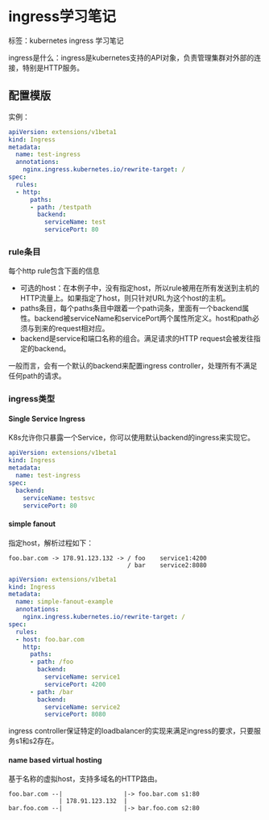 # ingress学习笔记

标签：kubernetes ingress 学习笔记

ingress是什么：ingress是kubernetes支持的API对象，负责管理集群对外部的连接，特别是HTTP服务。

## 配置模版

实例：

```yaml
apiVersion: extensions/v1beta1
kind: Ingress
metadata:
  name: test-ingress
  annotations:
    nginx.ingress.kubernetes.io/rewrite-target: /
spec:
  rules:
  - http:
      paths:
      - path: /testpath
        backend:
          serviceName: test
          servicePort: 80
```

### rule条目

每个http rule包含下面的信息

* 可选的host：在本例子中，没有指定host，所以rule被用在所有发送到主机的HTTP流量上。如果指定了host，则只针对URL为这个host的主机。
* paths条目，每个paths条目中跟着一个path词条，里面有一个backend属性。backend被serviceName和servicePort两个属性所定义。host和path必须与到来的request相对应。
* backend是service和端口名称的组合。满足请求的HTTP request会被发往指定的backend。

一般而言，会有一个默认的backend来配置ingress controller，处理所有不满足任何path的请求。

### ingress类型

#### Single Service Ingress

K8s允许你只暴露一个Service，你可以使用默认backend的ingress来实现它。

```yaml
apiVersion: extensions/v1beta1
kind: Ingress
metadata:
  name: test-ingress
spec:
  backend:
    serviceName: testsvc
    servicePort: 80
```

#### simple fanout

指定host，解析过程如下：

```
foo.bar.com -> 178.91.123.132 -> / foo    service1:4200
                                 / bar    service2:8080
```

```yaml
apiVersion: extensions/v1beta1
kind: Ingress
metadata:
  name: simple-fanout-example
  annotations:
    nginx.ingress.kubernetes.io/rewrite-target: /
spec:
  rules:
  - host: foo.bar.com
    http:
      paths:
      - path: /foo
        backend:
          serviceName: service1
          servicePort: 4200
      - path: /bar
        backend:
          serviceName: service2
          servicePort: 8080
```

ingress controller保证特定的loadbalancer的实现来满足ingress的要求，只要服务s1和s2存在。

#### name based virtual hosting

基于名称的虚拟host，支持多域名的HTTP路由。

```
foo.bar.com --|                 |-> foo.bar.com s1:80
              | 178.91.123.132  |
bar.foo.com --|                 |-> bar.foo.com s2:80
```